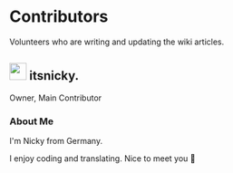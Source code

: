 # Contributors

Volunteers who are writing and updating the wiki articles.

## <div class="heading"><img src="https://cdn.discordapp.com/avatars/729343563401265193/bd91eedd77a95b9f81be39997613d295.png" width="30" height="30" class="rounded-corners">&nbsp;itsnicky.</div>

Owner, Main Contributor

### About Me

I'm Nicky from Germany.

I enjoy coding and translating. Nice to meet you 👋
